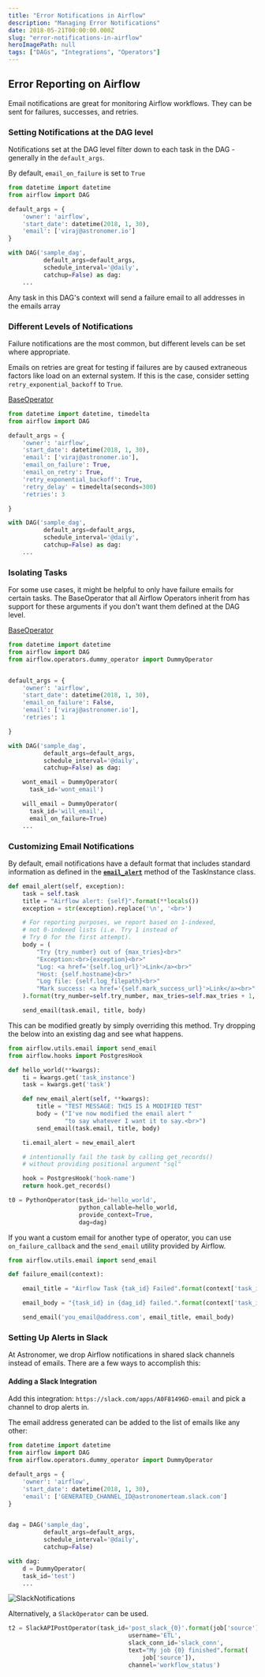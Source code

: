 ```yaml
---
title: "Error Notifications in Airflow"
description: "Managing Error Notifications"
date: 2018-05-21T00:00:00.000Z
slug: "error-notifications-in-airflow"
heroImagePath: null
tags: ["DAGs", "Integrations", "Operators"]
---
```


## Error Reporting on Airflow

Email notifications are great for monitoring Airflow workflows. They can be sent for failures, successes, and retries.


### Setting Notifications at the DAG level

Notifications set at the DAG level filter down to each task in the DAG - generally in the `default_args`.

By default, `email_on_failure` is set to `True`


```python
from datetime import datetime
from airflow import DAG

default_args = {
    'owner': 'airflow',
    'start_date': datetime(2018, 1, 30),
    'email': ['viraj@astronomer.io']
}

with DAG('sample_dag',
          default_args=default_args,
          schedule_interval='@daily',
          catchup=False) as dag:
    ...
```

Any task in this DAG's context will send a failure email to all addresses in the emails array

### Different Levels of Notifications

Failure notifications are the most common, but different levels can be set where appropriate.

Emails on retries are great for testing if failures are by caused extraneous factors like load on an external system. If this is the case, consider setting `retry_exponential_backoff` to `True`.

[BaseOperator](https://github.com/apache/airflow/blob/60a032f4b829eb41b84c907ff663560d50284989/airflow/models/baseoperator.py#L270)


```python
from datetime import datetime, timedelta
from airflow import DAG

default_args = {
    'owner': 'airflow',
    'start_date': datetime(2018, 1, 30),
    'email': ['viraj@astronomer.io'],
    'email_on_failure': True,
    'email_on_retry': True,
    'retry_exponential_backoff': True,
    'retry_delay' = timedelta(seconds=300)
    'retries': 3

}

with DAG('sample_dag',
          default_args=default_args,
          schedule_interval='@daily',
          catchup=False) as dag:
    ...
```

### Isolating Tasks

For some use cases, it might be helpful to only have failure emails for certain tasks. The BaseOperator that all Airflow Operators inherit from has support for these arguments if you don't want them defined at the DAG level.

[BaseOperator](https://github.com/apache/airflow/blob/60a032f4b829eb41b84c907ff663560d50284989/airflow/models/baseoperator.py#L265)


```python
from datetime import datetime
from airflow import DAG
from airflow.operators.dummy_operator import DummyOperator


default_args = {
    'owner': 'airflow',
    'start_date': datetime(2018, 1, 30),
    'email_on_failure': False,
    'email': ['viraj@astronomer.io'],
    'retries': 1

}

with DAG('sample_dag',
          default_args=default_args,
          schedule_interval='@daily',
          catchup=False) as dag:

    wont_email = DummyOperator(
      task_id='wont_email')

    will_email = DummyOperator(
      task_id='will_email',
      email_on_failure=True)
    ...
```

### Customizing Email Notifications

By default, email notifications have a default format that includes standard information as defined in the [__`email_alert`__](https://github.com/apache/incubator-airflow/blob/master/airflow/models.py#L1949) method of the TaskInstance class.


```python
def email_alert(self, exception):
    task = self.task
    title = "Airflow alert: {self}".format(**locals())
    exception = str(exception).replace('\n', '<br>')

    # For reporting purposes, we report based on 1-indexed,
    # not 0-indexed lists (i.e. Try 1 instead of
    # Try 0 for the first attempt).
    body = (
        "Try {try_number} out of {max_tries}<br>"
        "Exception:<br>{exception}<br>"
        "Log: <a href='{self.log_url}'>Link</a><br>"
        "Host: {self.hostname}<br>"
        "Log file: {self.log_filepath}<br>"
        "Mark success: <a href='{self.mark_success_url}'>Link</a><br>"
    ).format(try_number=self.try_number, max_tries=self.max_tries + 1, **locals())

    send_email(task.email, title, body)
```

This can be modified greatly by simply overriding this method. Try dropping the below into an existing dag and see what happens.


```python
from airflow.utils.email import send_email
from airflow.hooks import PostgresHook

def hello_world(**kwargs):
    ti = kwargs.get('task_instance')
    task = kwargs.get('task')

    def new_email_alert(self, **kwargs):
        title = "TEST MESSAGE: THIS IS A MODIFIED TEST"
        body = ("I've now modified the email alert "
                "to say whatever I want it to say.<br>")
        send_email(task.email, title, body)

    ti.email_alert = new_email_alert

    # intentionally fail the task by calling get_records()
    # without providing positional argument "sql"

    hook = PostgresHook('hook-name')
    return hook.get_records()

t0 = PythonOperator(task_id='hello_world',
                    python_callable=hello_world,
                    provide_context=True,
                    dag=dag)
```

If you want a custom email for another type of operator, you can use `on_failure_callback` and the `send_email` utility provided by Airflow.

```python
from airflow.utils.email import send_email

def failure_email(context):  

    email_title = "Airflow Task {tak_id} Failed".format(context['task_instance'].task_id)

    email_body = "{task_id} in {dag_id} failed.".format(context['task_instance'].task_id, context['task_instance'].dag_id)

    send_email('you_email@address.com', email_title, email_body)
```

### Setting Up Alerts in Slack

At Astronomer, we drop Airflow notifications in shared slack channels instead of emails. There are a few ways to accomplish this:

#### Adding a Slack Integration

Add this integration: `https://slack.com/apps/A0F81496D-email` and pick a channel to drop alerts in.

The email address generated can be added to the list of emails like any other:


```python
from datetime import datetime
from airflow import DAG
from airflow.operators.dummy_operator import DummyOperator

default_args = {
    'owner': 'airflow',
    'start_date': datetime(2018, 1, 30),
    'email': ['GENERATED_CHANNEL_ID@astronomerteam.slack.com']
}


dag = DAG('sample_dag',
          default_args=default_args,
          schedule_interval='@daily',
          catchup=False)

with dag:
    d = DummyOperator(
    task_id='test')
    ...
```

![SlackNotifications](https://assets2.astronomer.io/main/guides/dag_failure_notification.png)


Alternatively, a `SlackOperator` can be used.

```python
t2 = SlackAPIPostOperator(task_id='post_slack_{0}'.format(job['source']),
                                  username='ETL',
                                  slack_conn_id='slack_conn',
                                  text="My job {0} finished".format(
                                      job['source']),
                                  channel='workflow_status')
```
